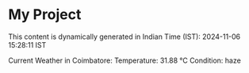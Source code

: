 # My Project

This content is dynamically generated in Indian Time (IST): 2024-11-06 15:28:11 IST


Current Weather in Coimbatore:
Temperature: 31.88 °C
Condition: haze
